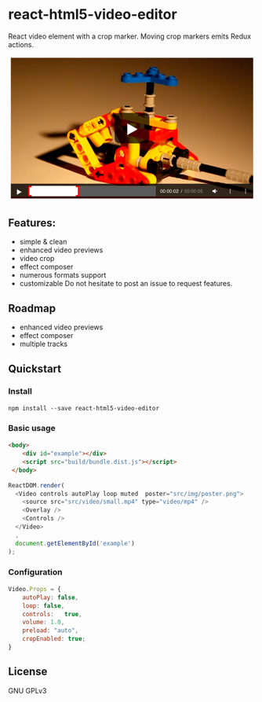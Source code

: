 # react-html5-video-editor

React video element with a crop marker. Moving crop markers emits Redux actions.

![preview](img/crop-preview.png)
<!--[demo](https://github.com/)-->

## Features:
 - simple & clean
 - enhanced video previews
 - video crop
 - effect composer
 - numerous formats support
 - customizable
Do not hesitate to post an issue to request features.

## Roadmap
 - enhanced video previews
 - effect composer
 - multiple tracks

## Quickstart
### Install
```
npm install --save react-html5-video-editor
```

### Basic usage
```html
<body>
    <div id="example"></div>
    <script src="build/bundle.dist.js"></script>
 </body>
```

```javascript
ReactDOM.render(
  <Video controls autoPlay loop muted  poster="src/img/poster.png">
    <source src="src/video/small.mp4" type="video/mp4" />
    <Overlay />
    <Controls />
  </Video>
  ,
  document.getElementById('example')
);
```

### Configuration
```javascript
Video.Props = {
	autoPlay: false,
	loop: false,
	controls:	true,
	volume:	1.0,
	preload: "auto",
	cropEnabled: true;
}
```

## License
GNU GPLv3
